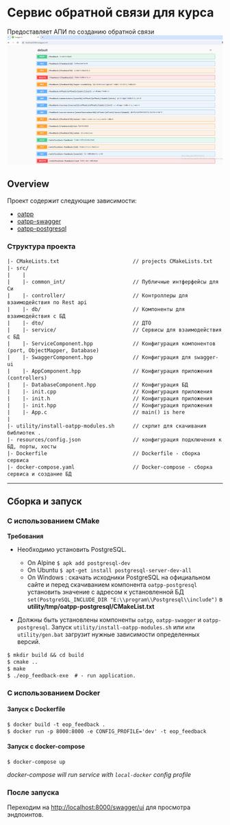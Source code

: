 # Сервис обратной связи для курса

Предоставляет АПИ по созданию обратной связи
![img.png](img.png)

## Overview

Проект содержит следующие зависимости:

- [oatpp](https://github.com/oatpp/oatpp)
- [oatpp-swagger](https://github.com/oatpp/oatpp-swagger)
- [oatpp-postgresql](https://github.com/oatpp/oatpp-postgresql)

### Структура проекта

```
|- CMakeLists.txt                        // projects CMakeLists.txt
|- src/
|    |
|    |- common_int/                      // Публичные интферфейсы для Си
|    |- controller/                      // Контроллеры для взаимодействия по Rest api
|    |- db/                              // Компоненты для взаимодействия с БД
|    |- dto/                             // ДТО
|    |- service/                         // Сервисы для взаимодействия с БД
|    |- ServiceComponent.hpp             // Конфигурация компонентов (port, ObjectMapper, Database)
|    |- SwaggerComponent.hpp             // Конфигурация для swagger-ui
|    |- AppComponent.hpp                 // Конфигурация приложения (controllers)
|    |- DatabaseComponent.hpp            // Конфигурация БД
|    |- init.cpp                         // Конфигурация приложения
|    |- init.h                           // Конфигурация приложения
|    |- init.hpp                         // Конфигурация приложения
|    |- App.c                            // main() is here
|    
|- utility/install-oatpp-modules.sh      // скрпит для скачивания библиотек .
|- resources/config.json                 // конфигурация подключения к БД, порты, хосты
|- Dockerfile                            // Dockerfile - сборка сервиса
|- docker-compose.yaml                   // Docker-compose - сборка сервиса и создание БД
```

---

## Сборка и запуск

### С использованием CMake

**Требования**

- Необходимо установить PostgreSQL.
    - On Alpine `$ apk add postgresql-dev`
    - On Ubuntu `$ apt-get install postgresql-server-dev-all`
    - On Windows : скачать исходники PostgreSQL на официальном сайте и перед скачиванием компонента `oatpp-postgresql`
      установить значение с адресом к установленной БД `set(PostgreSQL_INCLUDE_DIR "E:\\program\\Postgresql\\include")`
      в **utility/tmp/oatpp-postgresql/CMakeList.txt**

- Должны быть установлены компоненты  `oatpp`, `oatpp-swagger` и `oatpp-postgresql`.
  Запуск `utility/install-oatpp-modules.sh` или `или utility/gen.bat` загрузит нужные зависимости определенных версий.

```
$ mkdir build && cd build
$ cmake ..
$ make 
$ ./eop_feedback-exe  # - run application.
```

### С использованием Docker

#### Запуск с Dockerfile

```
$ docker build -t eop_feedback .
$ docker run -p 8000:8000 -e CONFIG_PROFILE='dev' -t eop_feedback
```

#### Запуск с docker-compose

```
$ docker-compose up
```

*docker-compose will run service with `local-docker` config profile*

### После запуска

Переходим на [http://localhost:8000/swagger/ui](http://localhost:8000/swagger/ui) для просмотра эндпоинтов.

